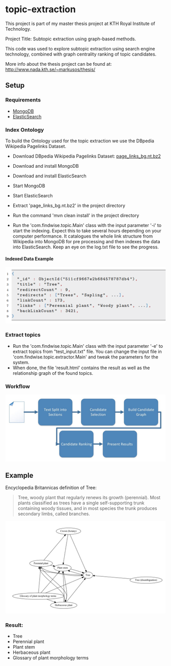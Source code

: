 # topic-extraction


This project is part of my master thesis project at KTH Royal Institute of Technology.

Project Title: Subtopic extraction using graph-based methods.

This code was used to explore subtopic extraction using search engine technology, combined with graph centrality ranking of topic candidates.

More info about the thesis project can be found at: http://www.nada.kth.se/~markusos/thesis/

## Setup

### Requirements

 - [MongoDB](http://www.mongodb.org/)
 - [ElasticSearch](http://www.elasticsearch.org/)

### Index Ontology

To build the Ontology used for the topic extraction we use the DBpedia Wikipedia Pagelinks Dataset.

- Download DBpedia Wikipedia Pagelinks Dataset: [page_links_bg.nt.bz2](http://data.dws.informatik.uni-mannheim.de/dbpedia/2014/bg/page_links_bg.nt.bz2)
- Download and install MongoDB
- Download and install ElasticSearch

- Start MongoDB
- Start ElasticSearch
- Extract 'page_links_bg.nt.bz2' in the project directory
- Run the command 'mvn clean install' in the project directory

- Run the 'com.findwise.topic.Main' class with the input parameter '-i' to start the indexing. Expect this to take several hours depending on your computer performance.
 It catalogues the whole link structure from Wikipedia into MongoDB for pre processing and then indexes the data into ElasticSearch. Keep an eye on the log.txt file to see the progress.

#### Indexed Data Example

![Indexed data](docs/indexedData.png)

### Extract topics

- Run the 'com.findwise.topic.Main' class with the input parameter '-e' to extract topics from "test_input.txt" file. You can change the input file in 'com.findwise.topic.extractor.Main' and tweak the parameters for the system.
- When done, the file 'result.html' contains the result as well as the relationship graph of the found topics.

### Workflow

![workflow](docs/workflow.jpg)

## Example

Encyclopedia Britannicas definition of Tree:

> Tree, woody plant that regularly renews its growth (perennial).
> Most plants classified as trees have a single self-supporting trunk containing woody tissues,
> and in most species the trunk produces secondary limbs, called branches.

![example](docs/resultGraph.jpg)

### Result:

- Tree
- Perennial plant
- Plant stem
- Herbaceous plant
- Glossary of plant morphology terms
